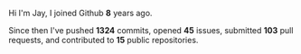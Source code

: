 Hi I'm Jay, I joined Github **8** years ago.

Since then I've pushed **1324** commits, opened **45** issues, submitted **103** pull requests, and contributed to **15** public repositories.
